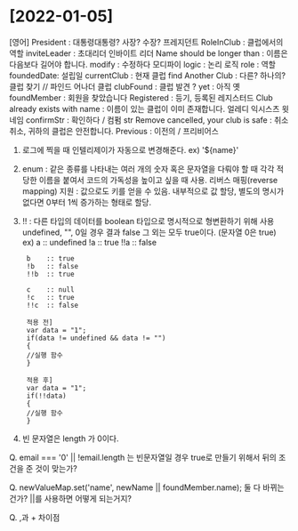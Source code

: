 # [2022-01-05]

[영어]
President : 대통령대통령? 사장? 수장? 프레지던트
RoleInClub : 클럽에서의 역할
inviteLeader : 초대리더 인바이트 리더
Name should be longer than : 이름은 다음보다 길어야 합니다.
modify : 수정하다 모디파이
logic : 논리 로직
role : 역할
foundedDate: 설립일
currentClub : 현재 클럽
find Another Club : 다른? 하나의? 클럽 찾기 // 파인드 어나더 클럽
clubFound : 클럽 발견 ?
yet : 아직 옛
foundMember : 회원을 찾았습니다
Registered : 등기, 등록된 레지스터드
Club already exists with name : 이름이 있는 클럽이 이미 존재합니다. 얼레디 익시스츠 윗 네임
confirmStr : 확인하다 / 컴펌 str
Remove cancelled, your club is safe : 취소 취소, 귀하의 클럽은 안전합니다.
Previous : 이전의 / 프리비어스


1. 로그에 찍을 때 인텔리제이가 자동으로 변경해준다. ex) '${name}'
2. enum : 같은 종류를 나타내는 여러 개의 숫자 혹은 문자열을 다뤄야 할 때 각각 적당한 이름을 붙여서 코드의 가독성을 높이고 싶을 때 사용.
    리버스 매핑(reverse mapping) 지원 : 값으로도 키를 얻을 수 있음.
    내부적으로 값 할당, 별도의 명시가 없다면 0부터 1씩 증가하는 형태로 할당.
3. !! : 다른 타입의 데이터를 boolean 타입으로 명시적으로 형변환하기 위해 사용
    undefined, "", 0일 경우 결과 false
    그 외는 모두 true이다. (문자열 0은 true)
    ex)
        a    :: undefined
        !a   :: true
        !!a  :: false

        b    :: true
        !b   :: false
        !!b  :: true

        c    :: null
        !c   :: true
        !!c  :: false

        적용 전]
        var data = "1";
        if(data != undefined && data != "")
        {
        //실행 함수
        }

        적용 후]
        var data = "1";
        if(!!data)
        {
        //실행 함수
        }
4. 빈 문자열은 length 가 0이다.


Q. email === '0' || !email.length 는 빈문자열일 경우 true로 만들기 위해서 뒤의 조건을 준 것이 맞는가?

Q. newValueMap.set('name', newName || foundMember.name);
    둘 다 바뀌는 건가? ||를 사용하면 어떻게 되는거지?

Q. ,과 + 차이점
